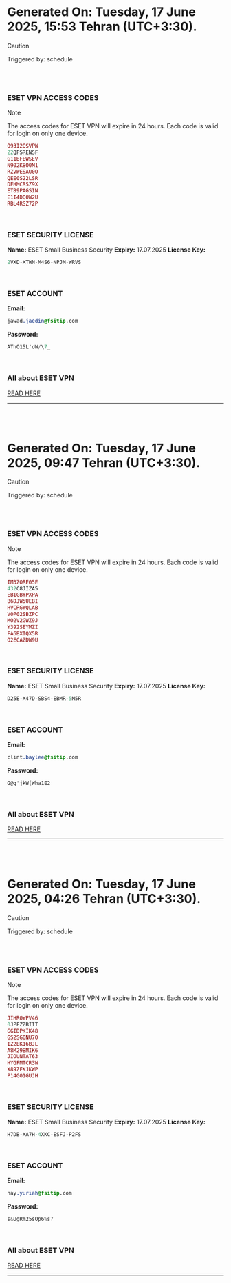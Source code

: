 # Generated On: Tuesday, 17 June 2025, 15:53 Tehran (UTC+3:30).

> [!CAUTION]
> Triggered by: schedule

<br><br>

### ESET VPN ACCESS CODES

> [!NOTE]
> The access codes for ESET VPN will expire in 24 hours.
> Each code is valid for login on only one device.

```ruby
O93I2QSVPW
22QFSRENSF
G11BFEWSEV
N902K8O0M1
RZVWESAU0O
QEE0S22LSR
DEHMCRSZ9X
ET89PAGSIN
E1I4DQ0W2U
RBL4RSZ72P
```

<br>

### ESET SECURITY LICENSE

**Name:** ESET Small Business Security
**Expiry:** 17.07.2025
**License Key:**

```POV-Ray SDL
2VXD-XTWN-M4S6-NPJM-WRVS
```

<br>

### ESET ACCOUNT

**Email:**

```CSS
jawad.jaedin@fsitip.com
```

**Password:**

```POV-Ray SDL
ATnO15L'oW/\7_
```

<br>

### All about ESET VPN

[READ HERE](https://t.me/F_NiREvil/2113)

---

<br><br>

# Generated On: Tuesday, 17 June 2025, 09:47 Tehran (UTC+3:30).

> [!CAUTION]
> Triggered by: schedule

<br><br>

### ESET VPN ACCESS CODES

> [!NOTE]
> The access codes for ESET VPN will expire in 24 hours.
> Each code is valid for login on only one device.

```ruby
IM3ZORE05E
432C8JIZA5
EBIGBYPXPA
B6DJW5UEBI
HVCRGWQLAB
V0P02SBZPC
MO2V2GWZ9J
Y392SEYMZI
FA6BXIQX5R
O2ECAZDW9U
```

<br>

### ESET SECURITY LICENSE

**Name:** ESET Small Business Security
**Expiry:** 17.07.2025
**License Key:**

```POV-Ray SDL
D25E-X47D-SBS4-EBMR-5M5R
```

<br>

### ESET ACCOUNT

**Email:**

```CSS
clint.baylee@fsitip.com
```

**Password:**

```POV-Ray SDL
G@g'jkW[Wha1E2
```

<br>

### All about ESET VPN

[READ HERE](https://t.me/F_NiREvil/2113)

---

<br><br>

# Generated On: Tuesday, 17 June 2025, 04:26 Tehran (UTC+3:30).

> [!CAUTION]
> Triggered by: schedule

<br><br>

### ESET VPN ACCESS CODES

> [!NOTE]
> The access codes for ESET VPN will expire in 24 hours.
> Each code is valid for login on only one device.

```ruby
JIHR0WPV46
0JPFZZBIIT
GGIDPKIK48
GS2SG0NU7O
IZ2EK16BJL
A8M29BMIK6
JIOUNTAT63
HYGFMTCR3W
X89ZFKJKWP
P14G01GUJH
```

<br>

### ESET SECURITY LICENSE

**Name:** ESET Small Business Security
**Expiry:** 17.07.2025
**License Key:**

```POV-Ray SDL
H7DB-XA7H-4XKC-ESFJ-P2FS
```

<br>

### ESET ACCOUNT

**Email:**

```CSS
nay.yuriah@fsitip.com
```

**Password:**

```POV-Ray SDL
s&UgRm25sOp6%s?
```

<br>

### All about ESET VPN

[READ HERE](https://t.me/F_NiREvil/2113)

---

<br><br>

